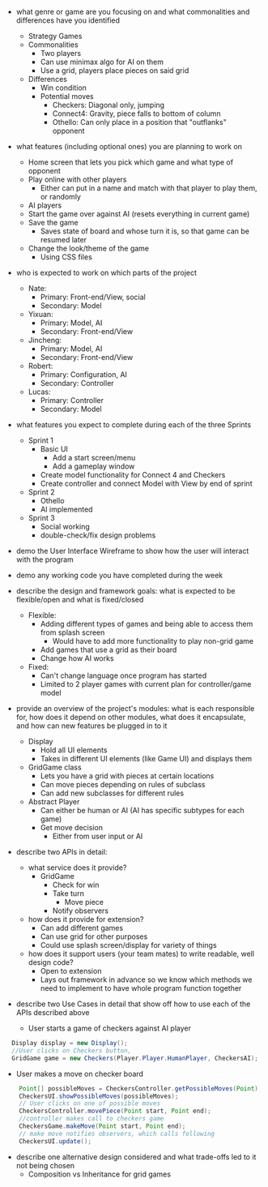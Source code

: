 * what genre or game are you focusing on and what commonalities and differences have you identified
    * Strategy Games
    * Commonalities
        * Two players
        * Can use minimax algo for AI on them
        * Use a grid, players place pieces on said grid
    * Differences
        * Win condition
        * Potential moves
            * Checkers: Diagonal only, jumping
            * Connect4: Gravity, piece falls to bottom of column
            * Othello: Can only place in a position that "outflanks" opponent
* what features (including optional ones) you are planning to work on
    * Home screen that lets you pick which game and what type of opponent
    * Play online with other players
        * Either can put in a name and match with that player to play them, or randomly
    * AI players
    * Start the game over against AI (resets everything in current game)
    * Save the game
        * Saves state of board and whose turn it is, so that game can be resumed later
    * Change the look/theme of the game
        * Using CSS files
* who is expected to work on which parts of the project
     * Nate: 
        * Primary: Front-end/View, social
        * Secondary: Model
     * Yixuan: 
        * Primary: Model, AI
        * Secondary: Front-end/View
     * Jincheng: 
        * Primary: Model, AI
        * Secondary: Front-end/View
     * Robert: 
        * Primary: Configuration, AI
        * Secondary: Controller
     * Lucas: 
        * Primary: Controller
        * Secondary: Model
* what features you expect to complete during each of the three Sprints
    * Sprint 1
        * Basic UI
            * Add a start screen/menu
            * Add a gameplay window
        * Create model functionality for Connect 4 and Checkers
        * Create controller and connect Model with View by end of sprint
    * Sprint 2
        * Othello
        * AI implemented
    * Sprint 3
        * Social working
        * double-check/fix design problems
* demo the User Interface Wireframe to show how the user will interact with the program
* demo any working code you have completed during the week 


* describe the design and framework goals: what is expected to be flexible/open and what is fixed/closed
    * Flexible:
        * Adding different types of games and being able to access them from splash screen
            * Would have to add more functionality to play non-grid game
        * Add games that use a grid as their board
        * Change how AI works
    * Fixed:
        * Can't change language once program has started
        * Limited to 2 player games with current plan for controller/game model
* provide an overview of the project's modules: what is each responsible for, how does it depend on other modules, what does it encapsulate, and how can new features be plugged in to it
    * Display
        * Hold all UI elements
        * Takes in different UI elements (like Game UI) and displays them
    * GridGame class
        * Lets you have a grid with pieces at certain locations
        * Can move pieces depending on rules of subclass
        * Can add new subclasses for different rules
    * Abstract Player
        * Can either be human or AI (AI has specific subtypes for each game)
        * Get move decision
            * Either from user input or AI
* describe two APIs in detail:
    * what service does it provide?
        * GridGame
            * Check for win
            * Take turn
                * Move piece
            * Notify observers
    * how does it provide for extension?
        * Can add different games
        * Can use grid for other purposes
        * Could use splash screen/display for variety of things
    * how does it support users (your team mates) to write readable, well design code?
        * Open to extension
        * Lays out framework in advance so we know which methods we need to implement to have whole program function together
* describe two Use Cases in detail that show off how to use each of the APIs described above
   * User starts a game of checkers against AI player
```java
  Display display = new Display();
  //User clicks on Checkers button,
  GridGame game = new Checkers(Player.Player.HumanPlayer, CheckersAI); //made in controller
```  
   * User makes a move on checker board
```java
    Point[] possibleMoves = CheckersController.getPossibleMoves(Point);
    CheckersUI.showPossibleMoves(possibleMoves);
    // User clicks on one of possible moves
    CheckersController.movePiece(Point start, Point end);
    //controller makes call to checkers game
    CheckersGame.makeMove(Point start, Point end);
    // make move notifies observers, which calls following
    CheckersUI.update();
```  
* describe one alternative design considered and what trade-offs led to it not being chosen
    * Composition vs Inheritance for grid games